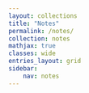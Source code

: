 ```yaml
---
layout: collections
title: "Notes"
permalink: /notes/
collection: notes
mathjax: true
classes: wide
entries_layout: grid
sidebar:
    nav: notes    
---
```

